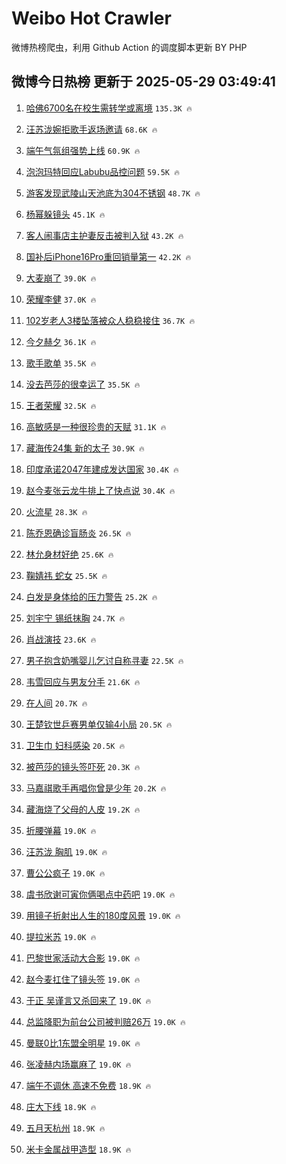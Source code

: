 # Weibo Hot Crawler 



微博热榜爬虫，利用 Github Action 的调度脚本更新 BY PHP 


## 微博今日热榜 更新于 2025-05-29 03:49:41 
1. [哈佛6700名在校生需转学或离境](https://s.weibo.com/weibo?q=%23%E5%93%88%E4%BD%9B6700%E5%90%8D%E5%9C%A8%E6%A0%A1%E7%94%9F%E9%9C%80%E8%BD%AC%E5%AD%A6%E6%88%96%E7%A6%BB%E5%A2%83%23&t=31&band_rank=1&Refer=top) `135.3K 🔥` 

1. [汪苏泷婉拒歌手返场邀请](https://s.weibo.com/weibo?q=%23%E6%B1%AA%E8%8B%8F%E6%B3%B7%E5%A9%89%E6%8B%92%E6%AD%8C%E6%89%8B%E8%BF%94%E5%9C%BA%E9%82%80%E8%AF%B7%23&t=31&band_rank=2&Refer=top) `68.6K 🔥` 

1. [端午气氛组强势上线](https://s.weibo.com/weibo?q=%23%E7%AB%AF%E5%8D%88%E6%B0%94%E6%B0%9B%E7%BB%84%E5%BC%BA%E5%8A%BF%E4%B8%8A%E7%BA%BF%23&t=31&band_rank=3&Refer=top) `60.9K 🔥` 

1. [泡泡玛特回应Labubu品控问题](https://s.weibo.com/weibo?q=%23%E6%B3%A1%E6%B3%A1%E7%8E%9B%E7%89%B9%E5%9B%9E%E5%BA%94Labubu%E5%93%81%E6%8E%A7%E9%97%AE%E9%A2%98%23&t=31&band_rank=4&Refer=top) `59.5K 🔥` 

1. [游客发现武陵山天池底为304不锈钢](https://s.weibo.com/weibo?q=%23%E6%B8%B8%E5%AE%A2%E5%8F%91%E7%8E%B0%E6%AD%A6%E9%99%B5%E5%B1%B1%E5%A4%A9%E6%B1%A0%E5%BA%95%E4%B8%BA304%E4%B8%8D%E9%94%88%E9%92%A2%23&t=31&band_rank=5&Refer=top) `48.7K 🔥` 

1. [杨幂躲镜头](https://s.weibo.com/weibo?q=%23%E6%9D%A8%E5%B9%82%E8%BA%B2%E9%95%9C%E5%A4%B4%23&t=31&band_rank=6&Refer=top) `45.1K 🔥` 

1. [客人闹事店主护妻反击被判入狱](https://s.weibo.com/weibo?q=%23%E5%AE%A2%E4%BA%BA%E9%97%B9%E4%BA%8B%E5%BA%97%E4%B8%BB%E6%8A%A4%E5%A6%BB%E5%8F%8D%E5%87%BB%E8%A2%AB%E5%88%A4%E5%85%A5%E7%8B%B1%23&t=31&band_rank=7&Refer=top) `43.2K 🔥` 

1. [国补后iPhone16Pro重回销量第一](https://s.weibo.com/weibo?q=%23%E5%9B%BD%E8%A1%A5%E5%90%8EiPhone16Pro%E9%87%8D%E5%9B%9E%E9%94%80%E9%87%8F%E7%AC%AC%E4%B8%80%23&t=31&band_rank=8&Refer=top) `42.2K 🔥` 

1. [大麦崩了](https://s.weibo.com/weibo?q=%E5%A4%A7%E9%BA%A6%E5%B4%A9%E4%BA%86&t=31&band_rank=9&Refer=top) `39.0K 🔥` 

1. [荣耀李健](https://s.weibo.com/weibo?q=%E8%8D%A3%E8%80%80%E6%9D%8E%E5%81%A5&t=31&band_rank=10&Refer=top) `37.0K 🔥` 

1. [102岁老人3楼坠落被众人稳稳接住](https://s.weibo.com/weibo?q=%23102%E5%B2%81%E8%80%81%E4%BA%BA3%E6%A5%BC%E5%9D%A0%E8%90%BD%E8%A2%AB%E4%BC%97%E4%BA%BA%E7%A8%B3%E7%A8%B3%E6%8E%A5%E4%BD%8F%23&t=31&band_rank=11&Refer=top) `36.7K 🔥` 

1. [今夕赫夕](https://s.weibo.com/weibo?q=%E4%BB%8A%E5%A4%95%E8%B5%AB%E5%A4%95&t=31&band_rank=12&Refer=top) `36.1K 🔥` 

1. [歌手歌单](https://s.weibo.com/weibo?q=%E6%AD%8C%E6%89%8B%E6%AD%8C%E5%8D%95&t=31&band_rank=13&Refer=top) `35.5K 🔥` 

1. [没去芭莎的很幸运了](https://s.weibo.com/weibo?q=%E6%B2%A1%E5%8E%BB%E8%8A%AD%E8%8E%8E%E7%9A%84%E5%BE%88%E5%B9%B8%E8%BF%90%E4%BA%86&t=31&band_rank=14&Refer=top) `35.5K 🔥` 

1. [王者荣耀](https://s.weibo.com/weibo?q=%E7%8E%8B%E8%80%85%E8%8D%A3%E8%80%80&t=31&band_rank=15&Refer=top) `32.5K 🔥` 

1. [高敏感是一种很珍贵的天赋](https://s.weibo.com/weibo?q=%23%E9%AB%98%E6%95%8F%E6%84%9F%E6%98%AF%E4%B8%80%E7%A7%8D%E5%BE%88%E7%8F%8D%E8%B4%B5%E7%9A%84%E5%A4%A9%E8%B5%8B%23&t=31&band_rank=16&Refer=top) `31.1K 🔥` 

1. [藏海传24集 新的太子](https://s.weibo.com/weibo?q=%E8%97%8F%E6%B5%B7%E4%BC%A024%E9%9B%86%20%E6%96%B0%E7%9A%84%E5%A4%AA%E5%AD%90&t=31&band_rank=17&Refer=top) `30.9K 🔥` 

1. [印度承诺2047年建成发达国家](https://s.weibo.com/weibo?q=%23%E5%8D%B0%E5%BA%A6%E6%89%BF%E8%AF%BA2047%E5%B9%B4%E5%BB%BA%E6%88%90%E5%8F%91%E8%BE%BE%E5%9B%BD%E5%AE%B6%23&t=31&band_rank=18&Refer=top) `30.4K 🔥` 

1. [赵今麦张云龙牛排上了快点说](https://s.weibo.com/weibo?q=%23%E8%B5%B5%E4%BB%8A%E9%BA%A6%E5%BC%A0%E4%BA%91%E9%BE%99%E7%89%9B%E6%8E%92%E4%B8%8A%E4%BA%86%E5%BF%AB%E7%82%B9%E8%AF%B4%23&t=31&band_rank=19&Refer=top) `30.4K 🔥` 

1. [火流星](https://s.weibo.com/weibo?q=%E7%81%AB%E6%B5%81%E6%98%9F&t=31&band_rank=20&Refer=top) `28.3K 🔥` 

1. [陈乔恩确诊盲肠炎](https://s.weibo.com/weibo?q=%23%E9%99%88%E4%B9%94%E6%81%A9%E7%A1%AE%E8%AF%8A%E7%9B%B2%E8%82%A0%E7%82%8E%23&t=31&band_rank=21&Refer=top) `26.5K 🔥` 

1. [林允身材好绝](https://s.weibo.com/weibo?q=%23%E6%9E%97%E5%85%81%E8%BA%AB%E6%9D%90%E5%A5%BD%E7%BB%9D%23&t=31&band_rank=22&Refer=top) `25.6K 🔥` 

1. [鞠婧祎 蛇女](https://s.weibo.com/weibo?q=%E9%9E%A0%E5%A9%A7%E7%A5%8E%20%E8%9B%87%E5%A5%B3&t=31&band_rank=23&Refer=top) `25.5K 🔥` 

1. [白发是身体给的压力警告](https://s.weibo.com/weibo?q=%23%E7%99%BD%E5%8F%91%E6%98%AF%E8%BA%AB%E4%BD%93%E7%BB%99%E7%9A%84%E5%8E%8B%E5%8A%9B%E8%AD%A6%E5%91%8A%23&t=31&band_rank=24&Refer=top) `25.2K 🔥` 

1. [刘宇宁 锡纸抹胸](https://s.weibo.com/weibo?q=%E5%88%98%E5%AE%87%E5%AE%81%20%E9%94%A1%E7%BA%B8%E6%8A%B9%E8%83%B8&t=31&band_rank=25&Refer=top) `24.7K 🔥` 

1. [肖战演技](https://s.weibo.com/weibo?q=%E8%82%96%E6%88%98%E6%BC%94%E6%8A%80&t=31&band_rank=26&Refer=top) `23.6K 🔥` 

1. [男子抱含奶嘴婴儿乞讨自称寻妻](https://s.weibo.com/weibo?q=%23%E7%94%B7%E5%AD%90%E6%8A%B1%E5%90%AB%E5%A5%B6%E5%98%B4%E5%A9%B4%E5%84%BF%E4%B9%9E%E8%AE%A8%E8%87%AA%E7%A7%B0%E5%AF%BB%E5%A6%BB%23&t=31&band_rank=27&Refer=top) `22.5K 🔥` 

1. [韦雪回应与男友分手](https://s.weibo.com/weibo?q=%23%E9%9F%A6%E9%9B%AA%E5%9B%9E%E5%BA%94%E4%B8%8E%E7%94%B7%E5%8F%8B%E5%88%86%E6%89%8B%23&t=31&band_rank=28&Refer=top) `21.6K 🔥` 

1. [在人间](https://s.weibo.com/weibo?q=%E5%9C%A8%E4%BA%BA%E9%97%B4&t=31&band_rank=29&Refer=top) `20.7K 🔥` 

1. [王楚钦世乒赛男单仅输4小局](https://s.weibo.com/weibo?q=%23%E7%8E%8B%E6%A5%9A%E9%92%A6%E4%B8%96%E4%B9%92%E8%B5%9B%E7%94%B7%E5%8D%95%E4%BB%85%E8%BE%934%E5%B0%8F%E5%B1%80%23&t=31&band_rank=30&Refer=top) `20.5K 🔥` 

1. [卫生巾 妇科感染](https://s.weibo.com/weibo?q=%E5%8D%AB%E7%94%9F%E5%B7%BE%20%E5%A6%87%E7%A7%91%E6%84%9F%E6%9F%93&t=31&band_rank=31&Refer=top) `20.5K 🔥` 

1. [被芭莎的镜头签吓死](https://s.weibo.com/weibo?q=%E8%A2%AB%E8%8A%AD%E8%8E%8E%E7%9A%84%E9%95%9C%E5%A4%B4%E7%AD%BE%E5%90%93%E6%AD%BB&t=31&band_rank=32&Refer=top) `20.3K 🔥` 

1. [马嘉祺歌手再唱你曾是少年](https://s.weibo.com/weibo?q=%23%E9%A9%AC%E5%98%89%E7%A5%BA%E6%AD%8C%E6%89%8B%E5%86%8D%E5%94%B1%E4%BD%A0%E6%9B%BE%E6%98%AF%E5%B0%91%E5%B9%B4%23&t=31&band_rank=33&Refer=top) `20.2K 🔥` 

1. [藏海烧了父母的人皮](https://s.weibo.com/weibo?q=%23%E8%97%8F%E6%B5%B7%E7%83%A7%E4%BA%86%E7%88%B6%E6%AF%8D%E7%9A%84%E4%BA%BA%E7%9A%AE%23&t=31&band_rank=34&Refer=top) `19.2K 🔥` 

1. [折腰弹幕](https://s.weibo.com/weibo?q=%E6%8A%98%E8%85%B0%E5%BC%B9%E5%B9%95&t=31&band_rank=35&Refer=top) `19.0K 🔥` 

1. [汪苏泷 胸肌](https://s.weibo.com/weibo?q=%E6%B1%AA%E8%8B%8F%E6%B3%B7%20%E8%83%B8%E8%82%8C&t=31&band_rank=36&Refer=top) `19.0K 🔥` 

1. [曹公公疯子](https://s.weibo.com/weibo?q=%E6%9B%B9%E5%85%AC%E5%85%AC%E7%96%AF%E5%AD%90&t=31&band_rank=37&Refer=top) `19.0K 🔥` 

1. [虞书欣谢可寅你俩喝点中药吧](https://s.weibo.com/weibo?q=%E8%99%9E%E4%B9%A6%E6%AC%A3%E8%B0%A2%E5%8F%AF%E5%AF%85%E4%BD%A0%E4%BF%A9%E5%96%9D%E7%82%B9%E4%B8%AD%E8%8D%AF%E5%90%A7&t=31&band_rank=38&Refer=top) `19.0K 🔥` 

1. [用镜子折射出人生的180度风景](https://s.weibo.com/weibo?q=%E7%94%A8%E9%95%9C%E5%AD%90%E6%8A%98%E5%B0%84%E5%87%BA%E4%BA%BA%E7%94%9F%E7%9A%84180%E5%BA%A6%E9%A3%8E%E6%99%AF&t=31&band_rank=39&Refer=top) `19.0K 🔥` 

1. [提拉米苏](https://s.weibo.com/weibo?q=%E6%8F%90%E6%8B%89%E7%B1%B3%E8%8B%8F&t=31&band_rank=40&Refer=top) `19.0K 🔥` 

1. [巴黎世家活动大合影](https://s.weibo.com/weibo?q=%E5%B7%B4%E9%BB%8E%E4%B8%96%E5%AE%B6%E6%B4%BB%E5%8A%A8%E5%A4%A7%E5%90%88%E5%BD%B1&t=31&band_rank=41&Refer=top) `19.0K 🔥` 

1. [赵今麦扛住了镜头签](https://s.weibo.com/weibo?q=%E8%B5%B5%E4%BB%8A%E9%BA%A6%E6%89%9B%E4%BD%8F%E4%BA%86%E9%95%9C%E5%A4%B4%E7%AD%BE&t=31&band_rank=42&Refer=top) `19.0K 🔥` 

1. [于正 吴谨言又杀回来了](https://s.weibo.com/weibo?q=%E4%BA%8E%E6%AD%A3%20%E5%90%B4%E8%B0%A8%E8%A8%80%E5%8F%88%E6%9D%80%E5%9B%9E%E6%9D%A5%E4%BA%86&t=31&band_rank=43&Refer=top) `19.0K 🔥` 

1. [总监降职为前台公司被判赔26万](https://s.weibo.com/weibo?q=%23%E6%80%BB%E7%9B%91%E9%99%8D%E8%81%8C%E4%B8%BA%E5%89%8D%E5%8F%B0%E5%85%AC%E5%8F%B8%E8%A2%AB%E5%88%A4%E8%B5%9426%E4%B8%87%23&t=31&band_rank=44&Refer=top) `19.0K 🔥` 

1. [曼联0比1东盟全明星](https://s.weibo.com/weibo?q=%23%E6%9B%BC%E8%81%940%E6%AF%941%E4%B8%9C%E7%9B%9F%E5%85%A8%E6%98%8E%E6%98%9F%23&t=31&band_rank=45&Refer=top) `19.0K 🔥` 

1. [张凌赫内场赢麻了](https://s.weibo.com/weibo?q=%E5%BC%A0%E5%87%8C%E8%B5%AB%E5%86%85%E5%9C%BA%E8%B5%A2%E9%BA%BB%E4%BA%86&t=31&band_rank=46&Refer=top) `19.0K 🔥` 

1. [端午不调休 高速不免费](https://s.weibo.com/weibo?q=%E7%AB%AF%E5%8D%88%E4%B8%8D%E8%B0%83%E4%BC%91%20%E9%AB%98%E9%80%9F%E4%B8%8D%E5%85%8D%E8%B4%B9&t=31&band_rank=47&Refer=top) `18.9K 🔥` 

1. [庄大下线](https://s.weibo.com/weibo?q=%23%E5%BA%84%E5%A4%A7%E4%B8%8B%E7%BA%BF%23&t=31&band_rank=48&Refer=top) `18.9K 🔥` 

1. [五月天杭州](https://s.weibo.com/weibo?q=%E4%BA%94%E6%9C%88%E5%A4%A9%E6%9D%AD%E5%B7%9E&t=31&band_rank=49&Refer=top) `18.9K 🔥` 

1. [米卡金属战甲造型](https://s.weibo.com/weibo?q=%23%E7%B1%B3%E5%8D%A1%E9%87%91%E5%B1%9E%E6%88%98%E7%94%B2%E9%80%A0%E5%9E%8B%23&t=31&band_rank=50&Refer=top) `18.9K 🔥` 

